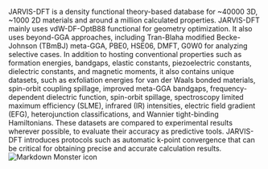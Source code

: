 JARVIS-DFT is a density functional theory-based database for ~40000 3D, ~1000 2D materials and around a million calculated properties. JARVIS-DFT mainly uses vdW-DF-OptB88 functional for geometry optimization. It also uses beyond-GGA approaches, including Tran-Blaha modified Becke-Johnson (TBmBJ) meta-GGA, PBE0, HSE06, DMFT, G0W0 for analyzing selective cases. In addition to hosting conventional properties such as formation energies, bandgaps, elastic constants, piezoelectric constants, dielectric constants, and magnetic moments, it also contains unique datasets, such as exfoliation energies for van der Waals bonded materials, spin-orbit coupling spillage, improved meta-GGA bandgaps, frequency-dependent dielectric function, spin-orbit spillage, spectroscopy limited maximum efficiency (SLME), infrared (IR) intensities, electric field gradient (EFG), heterojunction classifications, and Wannier tight-binding Hamiltonians. These datasets are compared to experimental results wherever possible, to evaluate their accuracy as predictive tools. JARVIS-DFT introduces protocols such as automatic k-point convergence that can be critical for obtaining precise and accurate calculation results.
<img src="images/jdft_overview.png" alt="Markdown Monster icon" style="float: left; margin-right: 10px;" />
